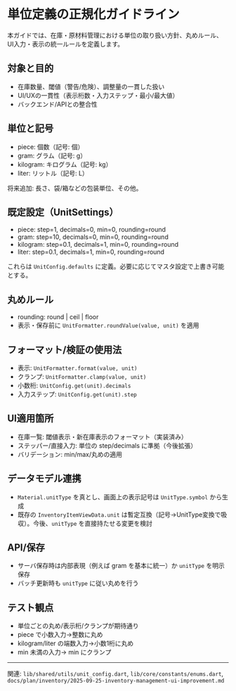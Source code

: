 # 単位定義の正規化ガイドライン

本ガイドでは、在庫・原材料管理における単位の取り扱い方針、丸めルール、UI入力・表示の統一ルールを定義します。

## 対象と目的
- 在庫数量、閾値（警告/危険）、調整量の一貫した扱い
- UI/UXの一貫性（表示桁数・入力ステップ・最小/最大値）
- バックエンド/APIとの整合性

## 単位と記号
- piece: 個数（記号: 個）
- gram: グラム（記号: g）
- kilogram: キログラム（記号: kg）
- liter: リットル（記号: L）

将来追加: 長さ、袋/箱などの包装単位、その他。

## 既定設定（UnitSettings）
- piece: step=1, decimals=0, min=0, rounding=round
- gram: step=10, decimals=0, min=0, rounding=round
- kilogram: step=0.1, decimals=1, min=0, rounding=round
- liter: step=0.1, decimals=1, min=0, rounding=round

これらは `UnitConfig.defaults` に定義。必要に応じてマスタ設定で上書き可能とする。

## 丸めルール
- rounding: round | ceil | floor
- 表示・保存前に `UnitFormatter.roundValue(value, unit)` を適用

## フォーマット/検証の使用法
- 表示: `UnitFormatter.format(value, unit)`
- クランプ: `UnitFormatter.clamp(value, unit)`
- 小数桁: `UnitConfig.get(unit).decimals`
- 入力ステップ: `UnitConfig.get(unit).step`

## UI適用箇所
- 在庫一覧: 閾値表示・新在庫表示のフォーマット（実装済み）
- ステッパー/直接入力: 単位の step/decimals に準拠（今後拡張）
- バリデーション: min/max/丸めの適用

## データモデル連携
- `Material.unitType` を真とし、画面上の表示記号は `UnitType.symbol` から生成
- 既存の `InventoryItemViewData.unit` は暫定互換（記号→UnitType変換で吸収）。今後、`unitType` を直接持たせる変更を検討

## API/保存
- サーバ保存時は内部表現（例えば gram を基本に統一）か `unitType` を明示保存
- バッチ更新時も `unitType` に従い丸めを行う

## テスト観点
- 単位ごとの丸め/表示桁/クランプが期待通り
- piece で小数入力→整数に丸め
- kilogram/liter の端数入力→小数1桁に丸め
- min 未満の入力→ min にクランプ

---
関連: `lib/shared/utils/unit_config.dart`, `lib/core/constants/enums.dart`, `docs/plan/inventory/2025-09-25-inventory-management-ui-improvement.md`